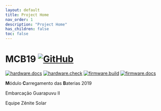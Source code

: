 ```yaml
---
layout: default
title: Project Home
nav_order: 1
description: "Project Home"
has_children: false
toc: false
---
```


# MCB19 [![GitHub](https://img.shields.io/github/license/ZeniteSolar/MCB19?style=flat)](https://github.com/ZeniteSolar/MCB19/blob/master/LICENSE)
[![hardware.docs](https://github.com/ZeniteSolar/MCB19/workflows/hardware.docs/badge.svg)](https://github.com/ZeniteSolar/MCB19/actions?query=workflow%3Ahardware.docs)
[![hardware.check](https://github.com/ZeniteSolar/MCB19/workflows/hardware.check/badge.svg)](https://github.com/ZeniteSolar/MCB19/actions?query=workflow%3Ahardware.check)
[![firmware.build](https://github.com/ZeniteSolar/MCB19/workflows/firmware.build/badge.svg)](https://github.com/ZeniteSolar/MCB19/actions?query=workflow%3Afirmware.build)
[![firmware.docs](https://github.com/ZeniteSolar/MCB19/workflows/firmware.docs/badge.svg)](https://github.com/ZeniteSolar/MCB19/actions?query=workflow%3Afirmware.docs)


**M**ódulo **C**arregamento das **B**aterias 2019 

Embarcação Guarapuvu II

Equipe Zênite Solar


